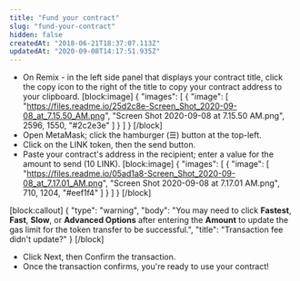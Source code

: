 ```yaml
---
title: "Fund your contract"
slug: "fund-your-contract"
hidden: false
createdAt: "2018-06-21T18:37:07.113Z"
updatedAt: "2020-09-08T14:17:51.935Z"
---
```

* On Remix - in the left side panel that displays your contract title, click the copy icon to the right of the title to copy your contract address to your clipboard.
[block:image]
{
  "images": [
    {
      "image": [
        "https://files.readme.io/25d2c8e-Screen_Shot_2020-09-08_at_7.15.50_AM.png",
        "Screen Shot 2020-09-08 at 7.15.50 AM.png",
        2596,
        1550,
        "#2c2e3e"
      ]
    }
  ]
}
[/block]
* Open MetaMask; click the hamburger (☰) button at the top-left.
* Click on the LINK token, then the send button.
* Paste your contract's address in the recipient; enter a value for the amount to send (10 LINK).
[block:image]
{
  "images": [
    {
      "image": [
        "https://files.readme.io/05ad1a8-Screen_Shot_2020-09-08_at_7.17.01_AM.png",
        "Screen Shot 2020-09-08 at 7.17.01 AM.png",
        710,
        1204,
        "#eef1f4"
      ]
    }
  ]
}
[/block]

[block:callout]
{
  "type": "warning",
  "body": "You may need to click **Fastest**, **Fast**, **Slow**, or **Advanced Options** after entering the **Amount** to update the gas limit for the token transfer to be successful.",
  "title": "Transaction fee didn't update?"
}
[/block]
* Click Next, then Confirm the transaction.
* Once the transaction confirms, you're ready to use your contract!